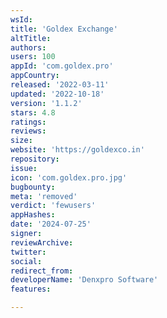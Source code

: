 ```yaml
---
wsId: 
title: 'Goldex Exchange'
altTitle: 
authors: 
users: 100
appId: 'com.goldex.pro'
appCountry: 
released: '2022-03-11'
updated: '2022-10-18'
version: '1.1.2'
stars: 4.8
ratings: 
reviews: 
size: 
website: 'https://goldexco.in'
repository: 
issue: 
icon: 'com.goldex.pro.jpg'
bugbounty: 
meta: 'removed'
verdict: 'fewusers'
appHashes: 
date: '2024-07-25'
signer: 
reviewArchive: 
twitter: 
social: 
redirect_from: 
developerName: 'Denxpro Software'
features: 

---
```


